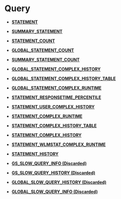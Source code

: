 # Query<a name="EN-US_TOPIC_0289900016"></a>

-   **[STATEMENT](statement.md)**  

-   **[SUMMARY\_STATEMENT](summary_statement.md)**  

-   **[STATEMENT\_COUNT](statement_count.md)**  

-   **[GLOBAL\_STATEMENT\_COUNT](global_statement_count.md)**  

-   **[SUMMARY\_STATEMENT\_COUNT](summary_statement_count.md)**  

-   **[GLOBAL\_STATEMENT\_COMPLEX\_HISTORY](global_statement_complex_history.md)**  

-   **[GLOBAL\_STATEMENT\_COMPLEX\_HISTORY\_TABLE](global_statement_complex_history_table.md)**  

-   **[GLOBAL\_STATEMENT\_COMPLEX\_RUNTIME](global_statement_complex_runtime.md)**  

-   **[STATEMENT\_RESPONSETIME\_PERCENTILE](statement_responsetime_percentile.md)**  

-   **[STATEMENT\_USER\_COMPLEX\_HISTORY](statement_complex_history_table.md)**  

-   **[STATEMENT\_COMPLEX\_RUNTIME](statement_complex_runtime.md)**  

-   **[STATEMENT\_COMPLEX\_HISTORY\_TABLE](statement_complex_history_table.md)**  

-   **[STATEMENT\_COMPLEX\_HISTORY](statement_complex_history.md)**  

-   **[STATEMENT\_WLMSTAT\_COMPLEX\_RUNTIME](statement_wlmstat_complex_runtime.md)**  

-   **[STATEMENT\_HISTORY](statement_history-27.md)**  

-   **[GS\_SLOW\_QUERY\_INFO \(Discarded\)](gs_slow_query_info-(discarded).md)**  

-   **[GS\_SLOW\_QUERY\_HISTORY \(Discarded\)](gs_slow_query_history-(discarded).md)**  

-   **[GLOBAL\_SLOW\_QUERY\_HISTORY \(Discarded\)](global_slow_query_history-(discarded).md)**  

-   **[GLOBAL\_SLOW\_QUERY\_INFO \(Discarded\)](global_slow_query_info-(discarded).md)**  


